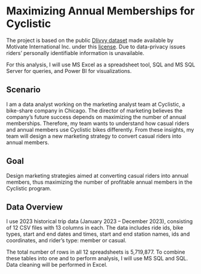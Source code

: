 # Maximizing Annual Memberships for Cyclistic

 The project is based on the public [DIivvy dataset](https://divvy-tripdata.s3.amazonaws.com/index.html) made available by Motivate International Inc. under this [license](https://divvybikes.com/data-license-agreement). Due to data-privacy issues riders’ personally identifiable information is unavailable.

 For this analysis, I will use MS Excel as a spreadsheet tool, SQL and MS SQL Server for queries, and Power BI for visualizations. 

## Scenario
I am a data analyst working on the marketing analyst team at Cyclistic, a bike-share company in Chicago. The director of marketing believes the company’s future success depends on maximizing the number of annual memberships. Therefore, my team wants to understand how casual riders and annual members use Cyclistic bikes differently. From these insights, my team will design a new marketing strategy to convert casual riders into annual members. 

## Goal
Design marketing strategies aimed at converting casual riders into annual members, thus maximizing the number of profitable annual members in the Cyclistic program.

## Data Overview
I use 2023 historical trip data (January 2023 – December 2023), consisting of 12 CSV files with 13 columns in each. The data includes ride ids, bike types, start and end dates and times, start and end station names, ids and coordinates, and rider’s type: member or casual.

The total number of rows in all 12 spreadsheets is 5,719,877. To combine these tables into one and to perform analysis, I will use MS SQL and SQL. Data cleaning will be performed in Excel.
